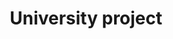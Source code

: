 ---
title: "University project"
thumbnail: '/images/categories/Category-Projet-Univ.png'
rangeHaut: true
rangeBas: false
---